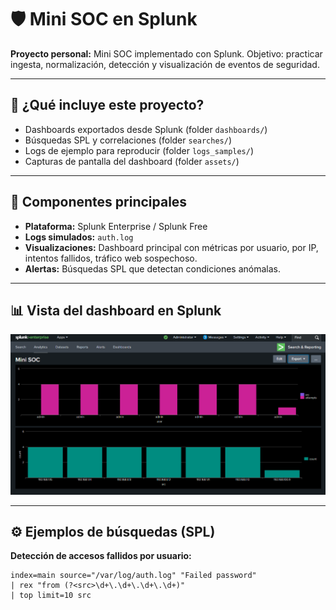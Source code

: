 # 🛡️ Mini SOC en Splunk

**Proyecto personal:** Mini SOC implementado con Splunk. Objetivo: practicar ingesta, normalización, detección y visualización de eventos de seguridad.

---

## 🎯 ¿Qué incluye este proyecto?
- Dashboards exportados desde Splunk (folder `dashboards/`)
- Búsquedas SPL y correlaciones (folder `searches/`)
- Logs de ejemplo para reproducir (folder `logs_samples/`)
- Capturas de pantalla del dashboard (folder `assets/`)

---

## 🧩 Componentes principales

- **Plataforma:** Splunk Enterprise / Splunk Free
- **Logs simulados:** `auth.log`
- **Visualizaciones:** Dashboard principal con métricas por usuario, por IP, intentos fallidos, tráfico web sospechoso.
- **Alertas:** Búsquedas SPL que detectan condiciones anómalas.

---

## 📊 Vista del dashboard en Splunk

![Dashboard del Mini SOC](https://raw.githubusercontent.com/renbor/mini-soc-splunk/refs/heads/main/assets/dashboard_overview.png)

---

## ⚙️ Ejemplos de búsquedas (SPL)

**Detección de accesos fallidos por usuario:**
```spl
index=main source="/var/log/auth.log" "Failed password"
| rex "from (?<src>\d+\.\d+\.\d+\.\d+)"
| top limit=10 src

